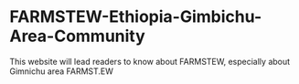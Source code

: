 # FARMSTEW-Ethiopia-Gimbichu-Area-Community
This website will lead readers to know about FARMSTEW, especially about Gimnichu area FARMST.EW
